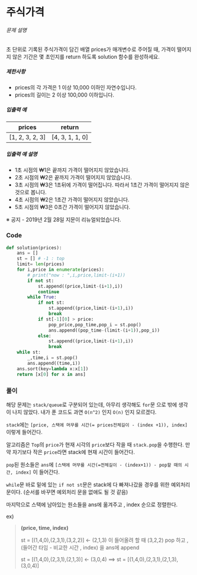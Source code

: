 # 주식가격

###### 문제 설명

초 단위로 기록된 주식가격이 담긴 배열 prices가 매개변수로 주어질 때, 가격이 떨어지지 않은 기간은 몇 초인지를 return 하도록 solution 함수를 완성하세요.

##### 제한사항

- prices의 각 가격은 1 이상 10,000 이하인 자연수입니다.
- prices의 길이는 2 이상 100,000 이하입니다.

##### 입출력 예

| prices          | return          |
| --------------- | --------------- |
| [1, 2, 3, 2, 3] | [4, 3, 1, 1, 0] |

##### 입출력 예 설명

- 1초 시점의 ₩1은 끝까지 가격이 떨어지지 않았습니다.
- 2초 시점의 ₩2은 끝까지 가격이 떨어지지 않았습니다.
- 3초 시점의 ₩3은 1초뒤에 가격이 떨어집니다. 따라서 1초간 가격이 떨어지지 않은 것으로 봅니다.
- 4초 시점의 ₩2은 1초간 가격이 떨어지지 않았습니다.
- 5초 시점의 ₩3은 0초간 가격이 떨어지지 않았습니다.

※ 공지 - 2019년 2월 28일 지문이 리뉴얼되었습니다.



### Code

```python
def solution(prices):
    ans = []
    st = [] # -1 : top
    limit= len(prices)
    for i,price in enumerate(prices):
        # print("now : ",i,price,limit-(i+1))
        if not st:
            st.append((price,limit-(i+1),i))
            continue
        while True:
            if not st:
                st.append((price,limit-(i+1),i))
                break
            if st[-1][0] > price:
                pop_price,pop_time,pop_i = st.pop()
                ans.append((pop_time-(limit-(i+1)),pop_i))
            else:
                st.append((price,limit-(i+1),i))
                break
    while st:
        _,time,i = st.pop()
        ans.append((time,i))
    ans.sort(key=lambda x:x[1])
    return [x[0] for x in ans]

```



### 풀이

해당 문제는 `stack/queue`로 구분되어 있는데, 아무리 생각해도 `for`문 으로 밖에 생각이 나지 않았다. 내가 푼 코드도 과연 `O(n^2)` 인지 `O(n)` 인지 모르겠다.

`stack`에는 `[price, 스택에 머무를 시간(= prices전체길이 - (index +1)), index]` 이렇게 들어간다.

알고리즘은 `Top`의 `price`가 현재 시각의 `price`보다 작을 때 `stack.pop`을 수행한다. 만약 자기보다 작은 `price`라면 stack에 현재 시간이 들어간다.

`pop`된 원소들은 `ans`에 `[스택에 머무를 시간(=전체길이 - (index+1)) - pop할 때의 시간, index]` 이 들어간다.

`while`문 바로 밑에 있는 `if not st`문은 stack에 다 빠져나갔을 경우를 위한 예외처리 문이다. (순서를 바꾸면 예외처리 문을 없애도 될 것 같음)

마지막으로 스택에 남아있는 원소들을 ans에 옮겨주고 , index 순으로 정렬한다.



ex)

> **(price, time, index)**
>
> st = [(1,4,0),(2,3,1),(3,2,2)] <- (2,1,3) 이 들어올려 할 때 (3,2,2) pop 하고 , (들어간 타임 - 비교한 시간 , index) 을 ans에 append
>
> st = [(1,4,0),(2,3,1),(2,1,3)] <- (3,0,4) ==> st = [(1,4,0),(2,3,1),(2,1,3),(3,0,4)]

